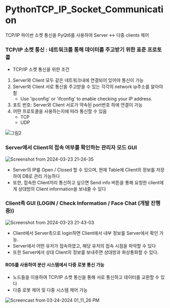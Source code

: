 # PythonTCP_IP_Socket_Communication
TCP/IP 파이썬 소켓 통신을 PyQt6를 사용하여 Server &lt;-> 다중 clients 제어 

### TCP/IP 소켓 통신 :  네트워크를 통해 데이터를 주고받기 위한 표준 프로토콜

- TCP/IP 소켓 통신을 위한 조건
1. Server와 Client 모두 같은 네트워크내에 연결되어 있어야 통신이 가능
2. Server와 Client 서로 통신을 주고받을 수 있는 각각의 network ip주소를 알아야 함
   - Use 'ipconfig' or 'ifconfig' to enable checking your IP address.
3. 포트 번호: Server와 Client 서로가 약속된 port번호 하에 연결이 가능
4. 어떤 프로토콜을 사용하는지에 따라 통신할 수 있음
   - TCP
   - UDP
     
![그림2](https://github.com/AUTO-KKYU/PythonTCP_IP_Socket_Communication/assets/118419026/1f7047d0-e5cb-4a4f-8caa-af7a0e09885e)

### Server에서 Client의 접속 여부를 확인하는 관리자 모드 GUI
![Screenshot from 2024-03-23 21-24-35](https://github.com/AUTO-KKYU/PythonTCP_IP_Socket_Communication/assets/118419026/f579c752-11d7-41ef-8522-69cf0d6fb7e7)

- Server의 IP를 Open / Closed 할 수 있으며, 현재 Table에 Client의 정보를 저장하여 DB로 관리 가능하다
- 또한, 접속한 Client끼리 통신하고 싶으면 Send info 버튼을 통해 요청한 client에게 상대방의 Client information을 보내줄 수 있다


### Client측 GUI (LOGIN / Check Information / Face Chat (개발 진행중))

![Screenshot from 2024-03-23 21-43-03](https://github.com/AUTO-KKYU/PythonTCP_IP_Socket_Communication/assets/118419026/e7156f18-02db-4f26-b10f-3960a21b1373)

- Client에서 Server측으로 login하면 Client에서 내부 정보를 Server에서 확인 가능.
- Server에서 어떤 유저가 접속하였고, 해당 유저의 접속 시점을 파악할 수 있다
- 또한 Server에서 상대 Client의 정보를 보내주면 상대방과 화상통화할 수 있다.


#### ROS를 사용하여 분산 시스템에서 다중 로봇 통신 가능
- 노드들을 이용하여 TCP/IP 소켓 통신을 통해 서로 통신하고 데이터를 교환할 수 있다
- 다중 로봇 제어 및 다중 시스템 제어 가능

![Screencast from 03-24-2024 01_11_26 PM](https://github.com/AUTO-KKYU/PythonTCP_IP_Socket_Communication/assets/118419026/f72b76c0-cb5d-4866-8395-25ce35c47d1e)
